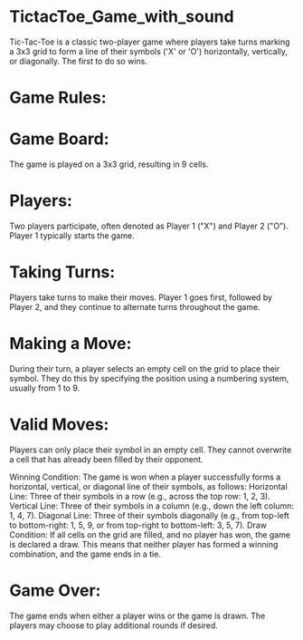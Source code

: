# TictacToe_Game_with_sound
Tic-Tac-Toe is a classic two-player game where players take turns marking a 3x3 grid to form a line of their symbols ('X' or 'O') horizontally, vertically, or diagonally. The first to do so wins.

# Game Rules:

# Game Board:
The game is played on a 3x3 grid, resulting in 9 cells.

# Players:
Two players participate, often denoted as Player 1 ("X") and Player 2 ("O"). Player 1 typically starts the game.

# Taking Turns:
Players take turns to make their moves. Player 1 goes first, followed by Player 2, and they continue to alternate turns throughout the game.

# Making a Move:
During their turn, a player selects an empty cell on the grid to place their symbol. They do this by specifying the position using a numbering system, usually from 1 to 9.

# Valid Moves:
Players can only place their symbol in an empty cell. They cannot overwrite a cell that has already been filled by their opponent.

Winning Condition: The game is won when a player successfully forms a horizontal, vertical, or diagonal line of their symbols, as follows:
Horizontal Line: Three of their symbols in a row (e.g., across the top row: 1, 2, 3).
Vertical Line: Three of their symbols in a column (e.g., down the left column: 1, 4, 7).
Diagonal Line: Three of their symbols diagonally (e.g., from top-left to bottom-right: 1, 5, 9, or from top-right to bottom-left: 3, 5, 7).
Draw Condition: If all cells on the grid are filled, and no player has won, the game is declared a draw. This means that neither player has formed a winning combination, and the game ends in a tie.

# Game Over:
The game ends when either a player wins or the game is drawn. The players may choose to play additional rounds if desired.
